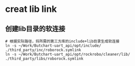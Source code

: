 # creat lib link

## 创建lib目录的软连接

```shell
# 根据实际路径，将所需的第三方库的include+lib目录生成软连接
ln -s ~/Work/Butchart-uart_api/opt/include/ ./third_party/inc/roborock.symlink
ln -s ~/Work/Butchart-uart_api/opt/rockrobo/cleaner/lib/ ./third_party/libs/roborock.symlink
```
